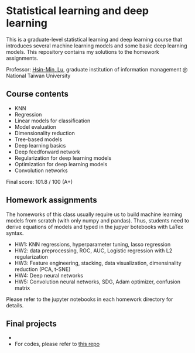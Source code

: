 # Statistical learning and deep learning
This is a graduate-level statistical learning and deep learning course that introduces several machine learning models and some basic deep learning models. This repository contains my solutions to the homework assignments.

Professor: [Hsin-Min, Lu](http://www.im.ntu.edu.tw/~lu/), graduate institution of information management @ National Taiwan University

## Course contents
- KNN
- Regression
- Linear models for classification
- Model evaluation
- Dimensionality reduction
- Tree-based models
- Deep learning basics
- Deep feedforward network
- Regularization for deep learning models
- Optimization for deep learning models
- Convolution networks

Final score: 101.8 / 100 (A+)

## Homework assignments
The homeworks of this class usually require us to build machine learning models from scratch (with only numpy and pandas). Thus, students need to derive equations of models and typed in the jupyer botebooks with LaTex syntax.

- HW1: KNN regressions, hyperparameter tuning, lasso regression
- HW2: data preprocessing, ROC, AUC, Logistic regression with L2 regularization
- HW3: Feature engineering, stacking, data visualization, dimensinality reduction (PCA, t-SNE)
- HW4: Deep neural networks
- HW5: Convolution neural networks, SDG, Adam optimizer, confusion matrix

Please refer to the jupyter notebooks in each homework directory for details.

## Final projects 
- 
- For codes, please refer to [this repo](https://github.com/shengyenlin/Statistical-learning-and-deep-learning-Final-2020-Fall)